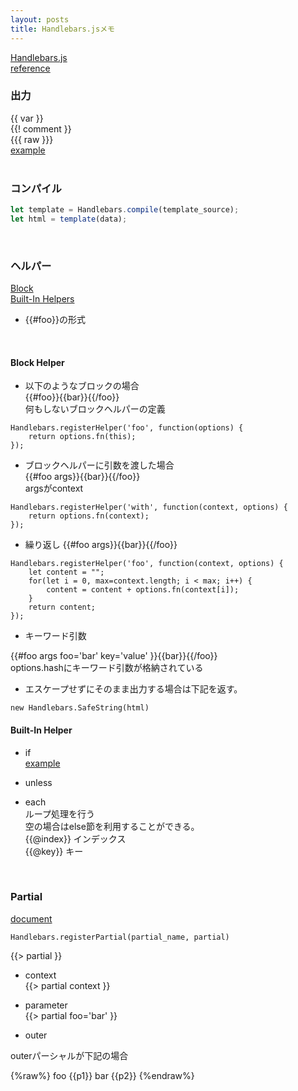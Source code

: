```yaml
---
layout: posts
title: Handlebars.jsメモ
---
```

[Handlebars.js](http://handlebarsjs.com/)  
[reference](http://handlebarsjs.com/reference.html)  

### 出力
\{\{ var \}\}  
\{\{! comment \}\}  
\{\{\{ raw \}\}\}  
[example](http://jsdo.it/38elements/handlebarsjs-1)  
<br>

### コンパイル

```javascript
let template = Handlebars.compile(template_source);
let html = template(data);
```
<br>

### ヘルパー

[Block](http://handlebarsjs.com/block_helpers.html)  
[Built-In Helpers](http://handlebarsjs.com/builtin_helpers.html)  

* \{\{#foo\}\}の形式  
<br>

#### Block Helper  
* 以下のようなブロックの場合  
\{\{#foo\}\}\{\{bar\}\}\{\{/foo\}\}  
何もしないブロックヘルパーの定義  

```
Handlebars.registerHelper('foo', function(options) {
    return options.fn(this);
});
```

* ブロックヘルパーに引数を渡した場合  
\{\{#foo args\}\}\{\{bar\}\}\{\{/foo\}\}  
argsがcontext  

```
Handlebars.registerHelper('with', function(context, options) {
    return options.fn(context);
});
```

* 繰り返し
\{\{#foo args\}\}\{\{bar\}\}\{\{/foo\}\} 

```
Handlebars.registerHelper('foo', function(context, options) {
    let content = "";
    for(let i = 0, max=context.length; i < max; i++) {
        content = content + options.fn(context[i]);
    }
    return content;
});
```

* キーワード引数

\{\{#foo args foo='bar' key='value' \}\}\{\{bar\}\}\{\{/foo\}\}   
options.hashにキーワード引数が格納されている  


* エスケープせずにそのまま出力する場合は下記を返す。

```
new Handlebars.SafeString(html)
```

#### Built-In Helper

* if   
[example](http://jsdo.it/38elements/handlebarsjs-if)  

* unless  

* each  
ループ処理を行う   
空の場合はelse節を利用することができる。  
\{\{@index\}\} インデックス  
\{\{@key\}\} キー    
<br>

### Partial

[document](http://handlebarsjs.com/partials.html)  

```
Handlebars.registerPartial(partial_name, partial)
```

\{\{> partial \}\}  

* context  
\{\{> partial context \}\}  

* parameter    
\{\{> partial foo='bar' \}\}  

* outer

outerパーシャルが下記の場合

{%raw%}
foo
{{p1}}
bar
{{p2}}
{%endraw%}

<br>
